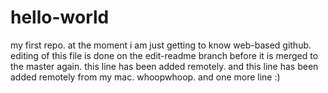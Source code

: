 # hello-world

my first repo.
at the moment i am just getting to know web-based github.
editing of this file is done on the edit-readme branch before it is merged to the master again.
this line has been added remotely.
and this line has been added remotely from my mac. whoopwhoop.
and one more line :)
